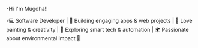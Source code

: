 -Hi I'm Mugdha!!

-💻 Software Developer | 🚀 Building engaging apps & web projects | 🎨 Love painting & creativity | 📡 Exploring smart tech & automation | 🌍 Passionate about environmental impact 🌱



<!---
Mugdha023/Mugdha023 is a ✨ special ✨ repository because its `README.md` (this file) appears on your GitHub profile.
You can click the Preview link to take a look at your changes.
--->
